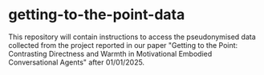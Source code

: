 # getting-to-the-point-data
This repository will contain instructions to access the pseudonymised data collected from the project reported in our paper "Getting to the Point: Contrasting Directness and Warmth in Motivational Embodied Conversational Agents" after 01/01/2025.
